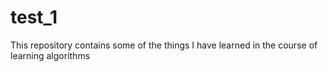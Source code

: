 # test_1
This repository contains some of the things I have learned in the course of learning algorithms